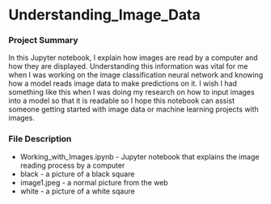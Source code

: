 # Understanding_Image_Data

### Project Summary

In this Jupyter notebook, I explain how images are read by a computer and how they are displayed. Understanding this information was vital for me when I was working on the image classification neural network and knowing how a model reads image data to make predictions on it. I wish I had something like this when I was doing my research on how to input images into a model so that it is readable so I hope this notebook can assist someone getting started with image data or machine learning projects with images.

### File Description 

- Working_with_Images.ipynb - Jupyter notebook that explains the image reading process by a computer 
- black - a picture of a black square 
- image1.jpeg - a normal picture from the web 
- white - a picture of a white sqaure 
